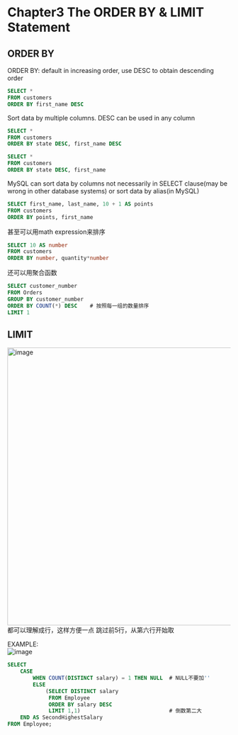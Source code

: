 # Chapter3 The ORDER BY & LIMIT Statement
## ORDER BY
ORDER BY: default in increasing order, use DESC to obtain descending order
``` sql
SELECT *
FROM customers
ORDER BY first_name DESC
```
Sort data by multiple columns. DESC can be used in any column
``` sql
SELECT *
FROM customers
ORDER BY state DESC, first_name DESC

SELECT *
FROM customers
ORDER BY state DESC, first_name
```

MySQL can sort data by columns not necessarily in SELECT clause(may be wrong in other database systems) or sort data by alias(in MySQL)
``` sql
SELECT first_name, last_name, 10 + 1 AS points
FROM customers
ORDER BY points, first_name
```
甚至可以用math expression来排序
``` sql
SELECT 10 AS number
FROM customers
ORDER BY number, quantity*number
```
还可以用聚合函数
``` sql
SELECT customer_number
FROM Orders
GROUP BY customer_number
ORDER BY COUNT(*) DESC    # 按照每一组的数量排序
LIMIT 1
```

## LIMIT
<img width="627" alt="image" src="https://user-images.githubusercontent.com/105503216/184058784-cae55ec7-0d1b-405d-8c16-67f33e96d968.png">  
都可以理解成行，这样方便一点  
跳过前5行，从第六行开始取  

EXAMPLE:  
![image](https://user-images.githubusercontent.com/105503216/177524032-12f9cc7b-4766-425a-8e68-c3f3b9728cc5.png)
``` sql
SELECT 
    CASE
        WHEN COUNT(DISTINCT salary) = 1 THEN NULL  # NULL不要加''   
        ELSE
            (SELECT DISTINCT salary 
             FROM Employee
             ORDER BY salary DESC
             LIMIT 1,1)                            # 倒数第二大
    END AS SecondHighestSalary
FROM Employee;
```
